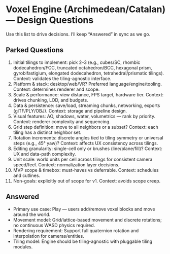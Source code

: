 # Voxel Engine (Archimedean/Catalan) — Design Questions

Use this list to drive decisions. I’ll keep “Answered” in sync as we go.

## Parked Questions
1. Initial tilings to implement: pick 2–3 (e.g., cubes/SC, rhombic dodecahedron/FCC, truncated octahedron/BCC, hexagonal prism, gyrobifastigium, elongated dodecahedron, tetrahedral/prismatic tilings). Context: validates the tiling-agnostic interface.
2. Platform & stack: desktop/web/VR? Preferred language/engine/tooling. Context: determines renderer and scope.
3. Scale & performance: view distance, FPS target, hardware tier. Context: drives chunking, LOD, and budgets.
4. Data & persistence: save/load, streaming chunks, networking, exports (glTF/PLY/OBJ). Context: storage and pipeline design.
5. Visual features: AO, shadows, water, volumetrics — rank by priority. Context: renderer complexity and sequencing.
6. Grid step definition: move to all neighbors or a subset? Context: each tiling has a distinct neighbor set.
7. Rotation increments: discrete angles tied to tiling symmetry or universal steps (e.g., 45° yaw)? Context: affects UX consistency across tilings.
8. Editing granularity: single-cell only or brushes (line/plane/fill)? Context: UX and data-path complexity.
9. Unit scale: world units per cell across tilings for consistent camera speed/feel. Context: normalization layer decisions.
10. MVP scope & timebox: must-haves vs deferrable. Context: schedules and cutlines.
11. Non-goals: explicitly out of scope for v1. Context: avoids scope creep.

## Answered
- Primary use case: Play — users add/remove voxel blocks and move around the world.
- Movement model: Grid/lattice-based movement and discrete rotations; no continuous WASD physics required.
- Rendering requirement: Support full quaternion rotation and interpolation for cameras/entities.
- Tiling model: Engine should be tiling-agnostic with pluggable tiling modules.
